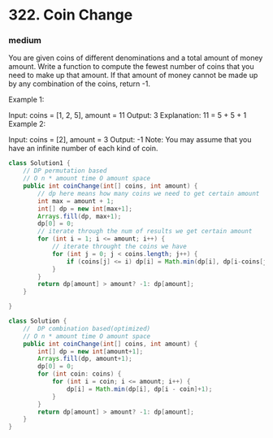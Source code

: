 # 322. Coin Change
### medium
You are given coins of different denominations and a total amount of money amount. Write a function to compute the fewest number of coins that you need to make up that amount. If that amount of money cannot be made up by any combination of the coins, return -1.

Example 1:

Input: coins = [1, 2, 5], amount = 11
Output: 3 
Explanation: 11 = 5 + 5 + 1
Example 2:

Input: coins = [2], amount = 3
Output: -1
Note:
You may assume that you have an infinite number of each kind of coin.



```Java
class Solution1 {
    // DP permutation based 
    // O n * amount time O amount space
    public int coinChange(int[] coins, int amount) {
        // dp here means how many coins we need to get certain amount
        int max = amount + 1;
        int[] dp = new int[max+1];
        Arrays.fill(dp, max+1);
        dp[0] = 0;
        // iterate through the num of results we get certain amount
        for (int i = 1; i <= amount; i++) {
            // iterate throught the coins we have
            for (int j = 0; j < coins.length; j++) {
                if (coins[j] <= i) dp[i] = Math.min(dp[i], dp[i-coins[j]]+1);
            }
        }
        return dp[amount] > amount? -1: dp[amount];
    }

}

class Solution {
    //  DP combination based(optimized)
    // O n * amount time O amount space
    public int coinChange(int[] coins, int amount) {
        int[] dp = new int[amount+1];
        Arrays.fill(dp, amount+1);
        dp[0] = 0;
        for (int coin: coins) {
            for (int i = coin; i <= amount; i++) {
                dp[i] = Math.min(dp[i], dp[i - coin]+1);
            }
        }
        return dp[amount] > amount? -1: dp[amount];
    }
}
```